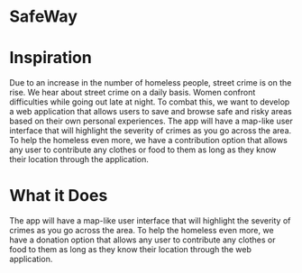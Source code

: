 # SafeWay

# Inspiration
Due to an increase in the number of homeless people, street crime is on the rise. We hear about street crime on a daily basis. Women confront difficulties while going out late at night. To combat this, we want to develop a web application that allows users to save and browse safe and risky areas based on their own personal experiences. The app will have a map-like user interface that will highlight the severity of crimes as you go across the area. To help the homeless even more, we have a contribution option that allows any user to contribute any clothes or food to them as long as they know their location through the application.

# What it Does
The app will have a map-like user interface that will highlight the severity of crimes as you go across the area. To help the homeless even more, we have a donation option that allows any user to contribute any clothes or food to them as long as they know their location through the web application.
